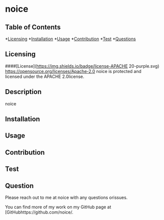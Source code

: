 # noice

## Table of Contents

*[Licensing](#licensing)
*[Installation](#installation)
*[Usage](#usage)
*[Contribution](#contribution)
*[Test](#test)
*[Questions](#questions)

## Licensing 
####[License](https://img.shields.io/badge/license-APACHE 20-purple.svg)
https://opensource.org/licenses/Apache-2.0
noice is protected and licensed under the APACHE 2.0license.

## Description

noice
  
## Installation

  
## Usage

## Contribution

## Test

## Question

Please reach out to me at noice with any questions orissues.

You can find more of my work on my GitHub page at [GitHubhttps://github.com/noice/.
  